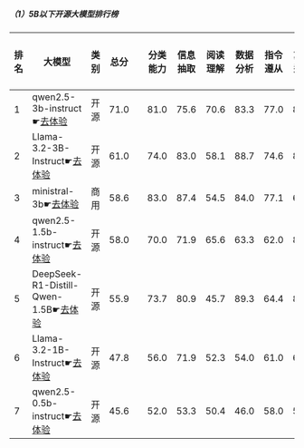##### （1）5B以下开源大模型排行榜
|排名|大模型|类别|总分| |分类能力|信息抽取|阅读理解|数据分析|指令遵从|算术运算|初中数学|符号推理|代词理解|诗词匹配|公务员考试|律师资格考试|高考|常识推理|文本蕴含|成语理解|情感分析|演绎推理|C3中文阅读理解|
|---|-----|-------|---|-|------|-------|------|-------|------|-------|------|-------|-------|------|---------|----------|---|------|-------|------|-------|-------|-----------|
|1|qwen2.5-3b-instruct☛[去体验](https://easyllm.site/static/modelcompare.html?type=open-source)|开源|71.0| |81.0|75.6|70.6|83.3|                        77.0|85.7|75.5|43.5|84.3|                        80.3|51.3|28.9|56.5|                        68.7|57.9|71.6|91.2|                        76.4|87.7|
|2|Llama-3.2-3B-Instruct☛[去体验](https://easyllm.site/static/modelcompare.html?type=open-source)|开源|61.0| |74.0|83.0|58.1|88.7|                        74.6|89.7|46.2|58.1|63.4|                        69.6|37.8|18.4|35.3|                        62.6|42.9|49.0|92.7|                        74.0|87.0|
|3|ministral-3b☛[去体验](https://easyllm.site/static/modelcompare.html?type=proprietary)|商用|58.6| |83.0|87.4|54.5|84.0|                        77.1|66.3|64.4|64.5|67.5|                        64.1|38.1|15.8|39.0|                        67.9|33.8|24.1|58.1|                        71.5|84.3|
|4|qwen2.5-1.5b-instruct☛[去体验](https://easyllm.site/static/modelcompare.html?type=open-source)|开源|58.0| |70.0|71.9|65.6|63.3|                        62.0|83.3|56.1|34.0|36.2|                        75.1|40.5|28.1|52.5|                        57.6|42.5|59.5|93.6|                        3.3|83.0|
|5|DeepSeek-R1-Distill-Qwen-1.5B☛[去体验](https://easyllm.site/static/modelcompare.html?type=open-source)|开源|55.9| |73.7|80.9|45.7|89.3|                        64.4|84.3|74.6|48.6|48.8|                        64.4|26.4|12.9|34.6|                        44.4|36.9|25.9|69.9|                        91.1|60.6|
|6|Llama-3.2-1B-Instruct☛[去体验](https://easyllm.site/static/modelcompare.html?type=open-source)|开源|47.8| |56.0|71.9|52.3|54.0|                        61.0|67.3|23.3|22.2|56.1|                        53.0|32.7|14.4|33.7|                        52.5|38.1|31.8|64.9|                        74.8|69.1|
|7|qwen2.5-0.5b-instruct☛[去体验](https://easyllm.site/static/modelcompare.html?type=open-source)|开源|45.6| |52.0|53.3|50.4|46.0|                        58.0|51.8|36.6|15.7|48.1|                        50.4|30.7|21.7|37.4|                        42.4|32.5|25.1|54.0|                        83.7|65.7|
